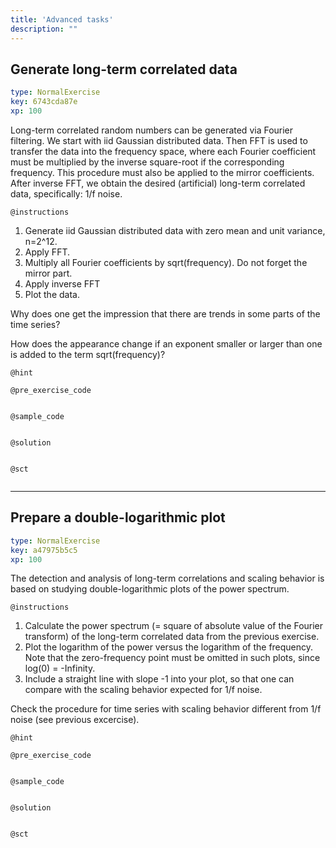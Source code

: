 ```yaml
---
title: 'Advanced tasks'
description: ""
---
```


## Generate long-term correlated data

```yaml
type: NormalExercise
key: 6743cda87e
xp: 100
```

Long-term correlated random numbers can be generated via Fourier filtering. We start with iid Gaussian distributed data. Then FFT is used to transfer the data into the frequency space, where each Fourier coefficient must be multiplied by the inverse square-root if the corresponding frequency. This procedure must also be applied to the mirror coefficients. After inverse FFT, we obtain the desired (artificial) long-term correlated data, specifically: 1/f noise.

`@instructions`
1. Generate iid Gaussian distributed data with zero mean and unit variance, n=2^12.
2. Apply FFT.
3. Multiply all Fourier coefficients by sqrt(frequency). Do not forget the mirror part.
4. Apply inverse FFT
5. Plot the data.

Why does one get the impression that there are trends in some parts of the time series? 

How does the appearance change if an exponent smaller or larger than one is added to the term sqrt(frequency)?

`@hint`


`@pre_exercise_code`
```{r}

```

`@sample_code`
```{r}

```

`@solution`
```{r}

```

`@sct`
```{r}

```

---

## Prepare a double-logarithmic plot

```yaml
type: NormalExercise
key: a47975b5c5
xp: 100
```

The detection and analysis of long-term correlations and scaling behavior is based on studying double-logarithmic plots of the power spectrum.

`@instructions`
1. Calculate the power spectrum (= square of absolute value of the Fourier transform) of the long-term correlated data from the previous exercise.
2. Plot the logarithm of the power versus the logarithm of the frequency. Note that the zero-frequency point must be omitted in such plots, since log(0) = -Infinity.
3. Include a straight line with slope -1 into your plot, so that one can compare with the scaling behavior expected for 1/f noise.

Check the procedure for time series with scaling behavior different from 1/f noise (see previous excercise).

`@hint`


`@pre_exercise_code`
```{r}

```

`@sample_code`
```{r}

```

`@solution`
```{r}

```

`@sct`
```{r}

```
